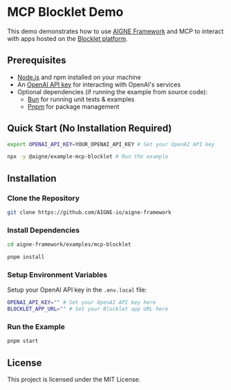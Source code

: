 # MCP Blocklet Demo

This demo demonstrates how to use [AIGNE Framework](https://github.com/AIGNE-io/aigne-framework) and MCP to interact with apps hosted on the [Blocklet platform](https://github.com/blocklet).

## Prerequisites

- [Node.js](https://nodejs.org) and npm installed on your machine
- An [OpenAI API key](https://platform.openai.com/api-keys) for interacting with OpenAI's services
- Optional dependencies (if running the example from source code):
  - [Bun](https://bun.sh) for running unit tests & examples
  - [Pnpm](https://pnpm.io) for package management

## Quick Start (No Installation Required)

```bash
export OPENAI_API_KEY=YOUR_OPENAI_API_KEY # Set your OpenAI API key

npx -y @aigne/example-mcp-blocklet # Run the example
```

## Installation

### Clone the Repository

```bash
git clone https://github.com/AIGNE-io/aigne-framework
```

### Install Dependencies

```bash
cd aigne-framework/examples/mcp-blocklet

pnpm install
```

### Setup Environment Variables

Setup your OpenAI API key in the `.env.local` file:

```bash
OPENAI_API_KEY="" # Set your OpenAI API key here
BLOCKLET_APP_URL="" # Set your Blocklet app URL here
```

### Run the Example

```bash
pnpm start
```

## License

This project is licensed under the MIT License.
